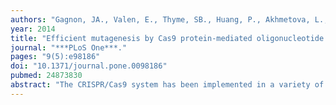 ```yaml
---
authors: "Gagnon, JA., Valen, E., Thyme, SB., Huang, P., Akhmetova, L., Ahkmetova, L., **Pauli, A.,** Montague, TG., Zimmerman, S., Richter, C., Schier, AF."
year: 2014
title: "Efficient mutagenesis by Cas9 protein-mediated oligonucleotide insertion and large-scale assessment of single-guide RNAs"
journal: "***PLoS One***."
pages: "9(5):e98186"
doi: "10.1371/journal.pone.0098186"
pubmed: 24873830
abstract: "The CRISPR/Cas9 system has been implemented in a variety of model organisms to mediate site-directed mutagenesis. A wide range of mutation rates has been reported, but at a limited number of genomic target sites. To uncover the rules that govern effective Cas9-mediated mutagenesis in zebrafish, we targeted over a hundred genomic loci for mutagenesis using a streamlined and cloning-free method. We generated mutations in 85% of target genes with mutation rates varying across several orders of magnitude, and identified sequence composition rules that influence mutagenesis. We increased rates of mutagenesis by implementing several novel approaches. The activities of poor or unsuccessful single-guide RNAs (sgRNAs) initiating with a 5' adenine were improved by rescuing 5' end homogeneity of the sgRNA. In some cases, direct injection of Cas9 protein/sgRNA complex further increased mutagenic activity. We also observed that low diversity of mutant alleles led to repeated failure to obtain frame-shift mutations. This limitation was overcome by knock-in of a stop codon cassette that ensured coding frame truncation. Our improved methods and detailed protocols make Cas9-mediated mutagenesis an attractive approach for labs of all sizes."
---
```


